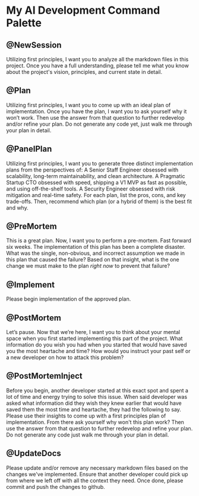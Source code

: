 # My AI Development Command Palette

## @NewSession
Utilizing first principles, I want you to analyze all the markdown files in this project. Once you have a full understanding, please tell me what you know about the project's vision, principles, and current state in detail.

## @Plan
Utilizing first principles, I want you to come up with an ideal plan of implementation. Once you have the plan, I want you to ask yourself why it won’t work. Then use the answer from that question to further redevelop and/or refine your plan. Do not generate any code yet, just walk me through your plan in detail.

## @PanelPlan
Utilizing first principles, I want you to generate three distinct implementation plans from the perspectives of:
A Senior Staff Engineer obsessed with scalability, long-term maintainability, and clean architecture.
A Pragmatic Startup CTO obsessed with speed, shipping a V1 MVP as fast as possible, and using off-the-shelf tools.
A Security Engineer obsessed with risk mitigation and real-time safety.
For each plan, list the pros, cons, and key trade-offs. Then, recommend which plan (or a hybrid of them) is the best fit and why.

## @PreMortem
This is a great plan. Now, I want you to perform a pre-mortem. Fast forward six weeks. The implementation of this plan has been a complete disaster. What was the single, non-obvious, and incorrect assumption we made in this plan that caused the failure? Based on that insight, what is the one change we must make to the plan *right now* to prevent that failure?

## @Implement
Please begin implementation of the approved plan.

## @PostMortem
Let’s pause. Now that we’re here, I want you to think about your mental space when you first started implementing this part of the project. What information do you wish you had when you started that would have saved you the most heartache and time? How would you instruct your past self or a new developer on how to attack this problem?

## @PostMortemInject
Before you begin, another developer started at this exact spot and spent a lot of time and energy trying to solve this issue. When said developer was asked what information did they wish they knew earlier that would have saved them the most time and heartache, they had the following to say. Please use their insights to come up with a first principles plan of implementation. From there ask yourself why won't this plan work? Then use the answer from that question to further redevelop and refine your plan. Do not generate any code just walk me through your plan in detail.

## @UpdateDocs
Please update and/or remove any necessary markdown files based on the changes we've implemented. Ensure that another developer could pick up from where we left off with all the context they need. Once done, please commit and push the changes to github.